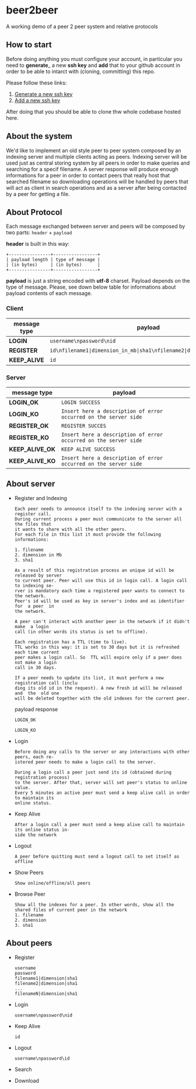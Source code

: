 # beer2beer
A working demo of a peer 2 peer system and relative protocols

## How to start

Before doing anything you must configure your account, in particular you need to **generate**_ a new **ssh key** and **add** that to your github account in order to be able to intarct with (cloning, committing) this repo.

Please follow these links:
1. [Generate a new ssh key](https://docs.github.com/en/authentication/connecting-to-github-with-ssh/generating-a-new-ssh-key-and-adding-it-to-the-ssh-agent)
2. [Add a new ssh key](https://docs.github.com/en/authentication/connecting-to-github-with-ssh/adding-a-new-ssh-key-to-your-github-account)

After doing that you should be able to clone thw whole codebase hosted here.

## About the system

We'd like to implement an old style peer to peer system composed by an indexing server and multiple clients acting as peers.
Indexing server will be used just as central storing system by all peers in order to make queries and searching for a specif filename. A server response will produce enough informations for a peer in order to contact peers that really host that searched filename so downloading operations will be handled by peers that will act as client in search operations and as a server after being contacted by a peer for getting a file.

## About Protocol

Each message exchanged between server and peers will be composed by two parts: `header` + `payload`

**header** is built in this way:

```
+----------------+-----------------+
| payload length | type of message |
| (in bytes)     | (in bytes)      |
+----------------+-----------------+
```

**payload** is just a string encoded with **utf-8** charset. Payload depends on the type of message.
Please, see down below table for informations about payload contents of each message.


### Client
| message type      | payload                                                                          |
| ----------------- |----------------------------------------------------------------------------------|
| **LOGIN**         | ```username\npassword\nid```                                                     |
| **REGISTER**      | ```id\nfilename1\|dimension_in_mb\|sha1\nfilename2\|dimension_in_mb\|sha1```     |
| **KEEP_ALIVE**    | ```id```                                                                         |



### Server

| message type        | payload                  |
| ------------------- |--------------------------|
| **LOGIN_OK**        | ```LOGIN SUCCESS```      |
| **LOGIN_KO**        | ```Insert here a description of error occurred on the server side``` |
| **REGISTER_OK**     | ```REGISTER SUCCES```    |
| **REGISTER_KO**     | ```Insert here a description of error occurred on the server side``` |
| **KEEP_ALIVE_OK**   | ```KEEP ALIVE SUCCESS``` |
| **KEEP_ALIVE_KO**   | ```Insert here a description of error occurred on the server side``` |

## About server

* Register and Indexing
  ```
  Each peer needs to announce itself to the indexing server with a register call.
  During current process a peer must communicate to the server all the files that 
  it wants to share with all the other peers.
  For each file in this list it must provide the following informations:
  
  1. filename
  2. dimension in Mb
  3. sha1
  
  As a result of this registration process an unique id will be released by server
  to current peer. Peer will use this id in login call. A login call to indexing se-
  rver is mandatory each time a registered peer wants to connect to the network.
  Peer's id will be used as key in server's index and as identifier for  a peer  in 
  the network.
  
  A peer can't interact with another peer in the network if it didn't make  a login 
  call (in other words its status is set to offline).
  
  Each registration has a TTL (time to live).
  TTL works in this way: it is set to 30 days but it is refreshed each time current
  peer makes a login call. So  TTL will expire only if a peer does not make a login
  call in 30 days.
  
  If a peer needs to update its list, it must perform a new registration call (inclu
  ding its old id in the request). A new fresh id will be released and  the  old one 
  will be deleted together with the old indexes for the current peer.
  ```
  
  payload response
  ```
  LOGIN_OK
  ```
  
  ```
  LOGIN_KO
  ```

* Login
  ```
  Before doing any calls to the server or any interactions with other peers, each re-
  istered peer needs to make a login call to the server.
 
  During a login call a peer just send its id (obtained during registration process) 
  to the server. After that, server will set peer's status to online value.
  Every 5 minutes an active peer must send a keep alive call in order to maintain its
  online status.
  ```

* Keep Alive
  ```
  After a login call a peer must send a keep alive call to maintain its online status in-
  side the network
  ```

* Logout
  ```
  A peer before quitting must send a logout call to set itself as offline
  ```

* Show Peers
  ```
  Show online/offline/all peers
  ```
  
* Browse Peer
  ```
  Show all the indexes for a peer. In other words, show all the shared files of current peer in the network
  1. filename
  2. dimension
  3. sha1
  ```
  
## About peers

* Register
  ```
  username
  password
  filename1|dimension|sha1
  filename2|dimension|sha1
  ...
  filenameN|dimension|sha1
  ```

* Login
  ```
  username\npassword\nid
  ```

* Keep Alive
  ```
  id
  ```

* Logout
  ```
  username\npassword\id
  ```

* Search

* Download




